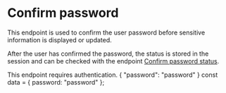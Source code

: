 # Confirm password

This endpoint is used to confirm the user password before sensitive information is displayed or updated.

After the user has confirmed the password, the status is stored in the session and can be checked with the endpoint [Confirm password status](Confirm-password-status.md).

<note>
    This endpoint requires authentication.
</note>

<api-endpoint openapi-path="./../openapi.yaml" endpoint="/api/user/confirm-password" method="POST">
    <request>
        <sample lang="JSON" title="Payload">
        {
            "password": "password"
        }
        </sample>
        <sample lang="javascript" title="JavaScript">
        const data = {
            password: "password"
        };
        </sample>
    </request>
</api-endpoint>